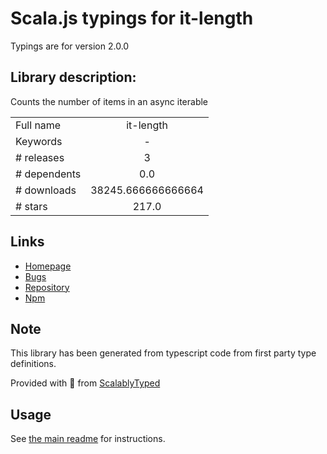 
# Scala.js typings for it-length

Typings are for version 2.0.0

## Library description:
Counts the number of items in an async iterable

|                    |                 |
| ------------------ | :-------------: |
| Full name          | it-length |
| Keywords           | - |
| # releases         | 3 |
| # dependents       | 0.0 |
| # downloads        | 38245.666666666664 |
| # stars            | 217.0 |

## Links
- [Homepage](https://github.com/achingbrain/it/tree/master/packages/it-length#readme)
- [Bugs](https://github.com/achingbrain/it/issues)
- [Repository](https://github.com/achingbrain/it)
- [Npm](https://www.npmjs.com/package/it-length)
    


## Note
This library has been generated from typescript code from first party type definitions.

Provided with :purple_heart: from [ScalablyTyped](https://github.com/oyvindberg/ScalablyTyped)

## Usage
See [the main readme](../../readme.md) for instructions.


